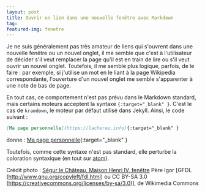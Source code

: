 ```yaml
---
layout: post
title: Ouvrir un lien dans une nouvelle fenêtre avec Markdown
tag:
featured-img: fenetre
---
```

Je ne suis généralement pas très amateur de liens qui s'ouvrent dans une nouvelle fenêtre ou un nouvel onglet, il me semble que c'est à l'utilisateur de décider s'il veut remplacer la page qu'il est en train de lire ou s'il veut ouvrir un nouvel onglet. Toutefois, il me semble plus logique, parfois, de le faire : par exemple, si j'utilise un mot en le liant à la page Wikipedia correspondante, l'ouverture d'un nouvel onglet me semble s'apparenter à une note de bas de page.

En tout cas, ce comportement n'est pas prévu dans le Markdown standard, mais certains moteurs acceptent la syntaxe `{:target="_blank" }`. C'est le cas de `kramdown`, le moteur par défaut utilisé dans Jekyll. Ainsi, le code suivant :

```markdown
[Ma page personnelle](https://lacherez.info){:target="_blank" }
```
donne :
[Ma page personnelle](https://lacherez.info){:target="_blank" }

Toutefois, comme cette syntaxe n'est pas standard, elle perturbe la coloration syntaxique (en tout sur [atom](https://atom.io)).

Crédit photo : [Ségur le Château, Maison Henri IV, fenêtre](https://commons.wikimedia.org/wiki/File:S%C3%A9gur_le_Ch%C3%A2teau_maison_Henri_IV_fen%C3%AAtre.JPG) Père Igor [GFDL (<http://www.gnu.org/copyleft/fdl.html>) ou CC BY-SA 3.0 (<https://creativecommons.org/licenses/by-sa/3.0>)], de Wikimedia Commons
